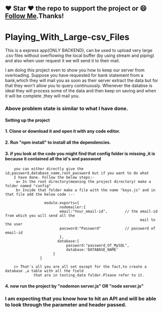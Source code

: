 ##### 
## :heart: Star :heart: the repo to support the project or :smile:[Follow Me](https://github.com/kanchan0).Thanks!


# Playing_With_Large-csv_Files
This is a express app(ONLY BACKEND), can be used to upload very large .csv files without overflowing the local buffer (by using stream and piping) and also when user request it we will send it to their mail.

I am doing this project even to show you how to keep our server from overloading.
Suppose you have requested for bank statement from a bank,which they will mail you as soon as their server extract the data but for that they won't allow you to query continuously. Whenever the databse is ideal they will process some of the data and then keep on saving and when it will be complete ,they will mail you.

### Above problem state is similar to what I have done.

#### Setting up the project
#### 1. Clone or download it and open it with any code editor.
#### 2. Run "npm install" to install all the dependencies.
#### 3. if you look at the code you might find that config folder is missing ,it is because it contained all the id's and password
        you can either directly give the id,password,database_name,root_password but if you want to do what
        I have done. Follow the below steps:-
         a> In the root directory(meaning the project directory) make a folder named "config"
         b> Inside that folder make a file with the name "keys.js" and in that file add the below code :--
        
                      module.exports={
                             nodemailer:{
                             email:"Your_email-id",        // the email-id from which you will send all the 
                                                                  mail to the user
                             password:"Password"           // password of email-id
                             },
                            database:{
                                password:"password_Of_MySQL",
                                database:'DATABASE_NAME'
                          }
                    }
                    
        c> That's all you are all set except for the fact,to create a database ,a table with all the field 
                 that are in testing_data folder.Please refer to it.
                
  #### 4. now run the project by "nodemon server.js" OR "node server.js"
  
  ### I am expecting that you know how to hit an API and will be able to look through the parameter and header passed.
  

